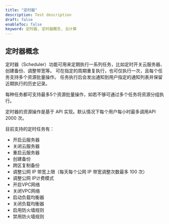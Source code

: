 ```yaml
---
title: "定时器"
description: Test description
draft: false
enableToc: false
keyword: 定时器, 定时器概念, 云计算
---
```


## 定时器概念

定时器（Scheduler）功能可用来定期执行一系列任务，比如定时开关云服务器、创建备份、调整带宽等。 可在指定的周期重复执行，也可仅执行一次，且每个任务支持多个资源批量操作。 任务执行后会发出通知到用户指定的通知列表并保留近期执行的历史记录。

每种任务都可支持最多5个资源批量操作，如若不够可通过多个任务将资源分组执行。

定时器的资源操作是基于 API 实现。默认情况下每个用户每小时最多调用API 2000 次。

目前支持的定时任务有：

*   开启云服务器
*   关闭云服务器
*   重启云服务器
*   创建备份
*   跨区复制备份
*   调整公网 IP 带宽上限（每天每个公网 IP 带宽调整次数最多 100 次）
*   调整公网 IP计费模式
*   开启VPC网络
*   关闭VPC网络
*   启动负载均衡器
*   关闭负载均衡器
*   启用防火墙规则
*   禁用防火墙规则
